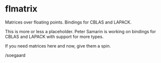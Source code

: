 # flmatrix
Matrices over floating points. Bindings for CBLAS and LAPACK.

This is more or less a placeholder. Peter Samarin is working on bindings for CBLAS and LAPACK
with support for more types.

If you need matrices here and now, give them a spin.

/soegaard
